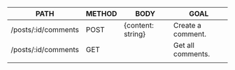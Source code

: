|PATH               |METHOD  |BODY               |GOAL               |
|-------------------|--------|-------------------|-------------------|
|/posts/:id/comments|POST    | {content: string} |Create a comment.  |
|/posts/:id/comments|GET     |                   |Get all comments.  |
|                   |        |                   |                   |